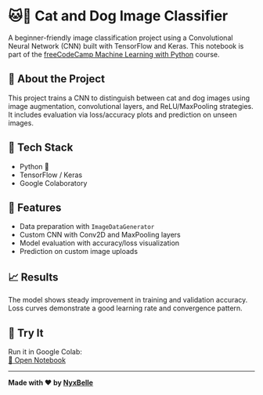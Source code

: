 # 🐱🐶 Cat and Dog Image Classifier

A beginner-friendly image classification project using a Convolutional Neural Network (CNN) built with TensorFlow and Keras. This notebook is part of the [freeCodeCamp Machine Learning with Python](https://www.freecodecamp.org/learn/machine-learning-with-python/) course.

## 📘 About the Project

This project trains a CNN to distinguish between cat and dog images using image augmentation, convolutional layers, and ReLU/MaxPooling strategies. It includes evaluation via loss/accuracy plots and prediction on unseen images.

## 🧠 Tech Stack

- Python 🐍
- TensorFlow / Keras
- Google Colaboratory

## 🧪 Features

- Data preparation with `ImageDataGenerator`
- Custom CNN with Conv2D and MaxPooling layers
- Model evaluation with accuracy/loss visualization
- Prediction on custom image uploads

## 📈 Results

The model shows steady improvement in training and validation accuracy. Loss curves demonstrate a good learning rate and convergence pattern.

## 🔗 Try It

Run it in Google Colab:  
[📓 Open Notebook](https://colab.research.google.com/drive/1SxbDdUh8_N9-p1XstanLobm22nBluao0?usp=sharing)

---

**Made with ❤️ by [NyxBelle](https://github.com/NyxBelle)**
